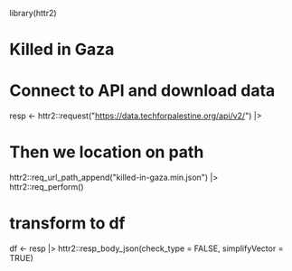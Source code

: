 library(httr2)

# Killed in Gaza
# Connect to API and download data
resp <- httr2::request("https://data.techforpalestine.org/api/v2/") |> 
  # Then we location on path
  httr2::req_url_path_append("killed-in-gaza.min.json") |> 
  httr2::req_perform()

# transform to df
df <- resp |>
  httr2::resp_body_json(check_type = FALSE, 
                        simplifyVector = TRUE) 
